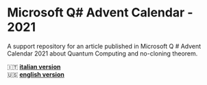 # Microsoft Q# Advent Calendar - 2021
A support repository for an article published in Microsoft Q # Advent Calendar 2021 about Quantum Computing and no-cloning theorem.

:it: <b>[italian version](https://github.com/mariocuomo/Microsoft-Q-Advent-Calendar-2021/blob/main/articolo_quantum_computing.pdf)</b><br>
:us: <b>[english version](https://github.com/mariocuomo/Microsoft-Q-Advent-Calendar-2021/blob/main)</b>
